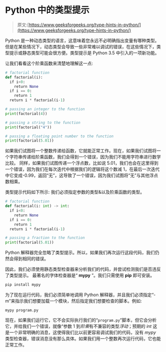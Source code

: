 # Python 中的类型提示

> 原文:[https://www.geeksforgeeks.org/type-hints-in-python/](https://www.geeksforgeeks.org/type-hints-in-python/)

Python 是一种动态类型的语言，这意味着您永远不必明确指出变量有哪种类型。但是在某些情况下，动态类型会导致一些非常难以调试的错误，在这些情况下，类型提示或静态类型可能会很方便。类型提示是 Python 3.5 中引入的一项新功能。

让我们看看这个阶乘函数来清楚地理解这一点:

```py
# factorial function
def factorial(i):
  if i<0:
    return None
  if i == 0:
    return 1
  return i * factorial(i-1)

# passing an integer to the function
print(factorial(4))

# passing a string to the function
print(factorial("4"))

# passing a floating point number to the function
print(factorial(5.01))
```

如果我们试图将一个整数传递给函数，它就能正常工作。现在，如果我们试图将一个字符串传递给阶乘函数，我们会得到一个错误，因为我们不能用字符串进行数学比较。
同样，如果我们试图传递一个浮点数，比如说 5.01，我们也会在这里得到一个错误，因为我们在每次迭代中根据我们的逻辑将这个数减 1，在最后一次迭代中它变成-0.99，返回“无”，这导致了一个错误，因为我们试图将“无”与其他浮点数相乘。

类型提示代码如下所示:
我们必须指定参数的类型&以及阶乘函数的类型。

```py
# factorial function
def factorial(i: int) -> int:
  if i<0:
    return None
  if i == 0:
    return 1
  return i * factorial(i-1)

# passing a fraction to the function
print(factorial(5.01))
```

Python 解释器完全忽略了类型提示。所以，如果我们再次运行这段代码，我们仍然会得到相同的错误。

因此，我们必须使用静态类型检查器来分析我们的代码，并尝试检测我们是否违反了类型提示。
最著名的字体检查器是“ **mypy** ”。我们只需使用 **pip** 即可安装。

```py
pip install mypy
```

为了现在运行代码，我们必须简单地调用 Python 解释器，并且我们必须指定“-m”来指示我们想要加载一个模块，然后指定我们想要检查的脚本。例如:

`mypy program.py`

现在，如果我们运行它，它不会实际执行我们的“`program.py`”脚本，但它会分析它，并给我们一个错误，就像“参数 1 到*阶乘*有不兼容的类型*浮动*；预期的 *int* 这是一个非常明确的消息，这使得我们比以前更容易调试我们的代码，没有 *mypy* 类型检查器，错误消息没有那么具体。如果我们用一个整数再次运行代码，它也能正常工作。